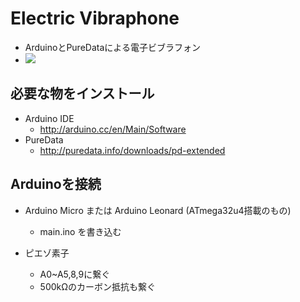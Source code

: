 # Electric Vibraphone

  * ArduinoとPureDataによる電子ビブラフォン
  * ![](http://gyazo.com/b871d407db9a370f7d5939f129689b36.png)

## 必要な物をインストール

  * Arduino IDE
    * http://arduino.cc/en/Main/Software
  * PureData
    * http://puredata.info/downloads/pd-extended
  

## Arduinoを接続
  
  * Arduino Micro または Arduino Leonard (ATmega32u4搭載のもの)
  	* main.ino を書き込む

  * ピエゾ素子
    * A0~A5,8,9に繋ぐ
    * 500kΩのカーボン抵抗も繋ぐ